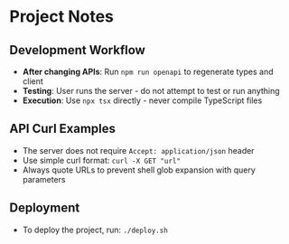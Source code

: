 # Project Notes

## Development Workflow

- **After changing APIs**: Run `npm run openapi` to regenerate types and client
- **Testing**: User runs the server - do not attempt to test or run anything
- **Execution**: Use `npx tsx` directly - never compile TypeScript files

## API Curl Examples

- The server does not require `Accept: application/json` header
- Use simple curl format: `curl -X GET "url"`
- Always quote URLs to prevent shell glob expansion with query parameters

## Deployment

- To deploy the project, run: `./deploy.sh`
